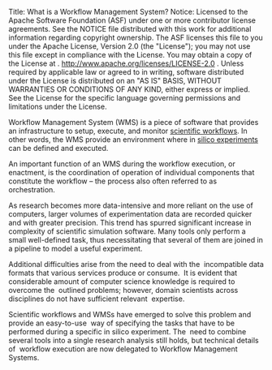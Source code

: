 Title:     What is a Workflow Management System?
Notice:    Licensed to the Apache Software Foundation (ASF) under one
           or more contributor license agreements.  See the NOTICE file
           distributed with this work for additional information
           regarding copyright ownership.  The ASF licenses this file
           to you under the Apache License, Version 2.0 (the
           "License"); you may not use this file except in compliance
           with the License.  You may obtain a copy of the License at
           .
             http://www.apache.org/licenses/LICENSE-2.0
           .
           Unless required by applicable law or agreed to in writing,
           software distributed under the License is distributed on an
           "AS IS" BASIS, WITHOUT WARRANTIES OR CONDITIONS OF ANY
           KIND, either express or implied.  See the License for the
           specific language governing permissions and limitations
           under the License.


Workflow Management System (WMS) is a piece of software that provides an infrastructure to setup, execute, and monitor [scientific workflows][1]. 
In other words, the WMS provide an environment where in [silico experiments][2] can be defined and executed.

An important function of an WMS during the workflow execution, or enactment, is the coordination of operation of individual components that constitute the workflow – the process also often referred to as orchestration.

As research becomes more data-intensive and more reliant on the use of computers, larger volumes of experimentation data are recorded quicker and with greater precision. This trend has spurred significant increase in complexity of scientific simulation software. Many tools only perform a small well-defined task, thus necessitating that several of them are joined in a pipeline to model a useful experiment.

Additional difficulties arise from the need to deal with the  incompatible data formats that various services produce or consume.  It is evident that considerable amount of computer science knowledge is required to overcome the  outlined problems; however, domain scientists across disciplines do not have sufficient relevant  expertise.

Scientific workflows and WMSs have emerged to solve this problem and provide an easy-to-use  way of specifying the tasks that have to be performed during a specific in silico experiment. The  need to combine several tools into a single research analysis still holds, but technical details of  workflow execution are now delegated to Workflow Management Systems.


  [1]: /introduction/why-use-workflows.html
  [2]: /introduction/what-is-in-silico-experimentation.html